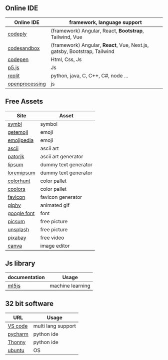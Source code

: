 ## Online IDE

| Online IDE                                    | framework, language support                                               |
| --------------------------------------------- | ------------------------------------------------------------------------- |
| [codeply](https://www.codeply.com/)           | (framework) Angular, React, **Bootstrap**, Tailwind, Vue                  |
| [codesandbox](https://codesandbox.io/)        | (framework) Angular, **React**, Vue, Next.js, gatsby, Bootstrap, Tailwind |
| [codepen](https://codepen.io/)                | Html, Css, Js                                                             |
| [p5.js](https://p5js.org/get-started/)        | Js                                                                        |
| [replit](https://replit.com/)                 | python, java, C, C++, C#, node ...                                        |
| [openprocessing](https://openprocessing.org/) | js                                                                        |

## Free Assets

| Site                                                                     | Asset                |
| ------------------------------------------------------------------------ | -------------------- |
| [symbl](https://symbl.cc/en/)                                            | symbol               |
| [getemoji](https://getemoji.com/)                                        | emoji                |
| [emojipedia](https://emojipedia.org/)                                    | emoji                |
| [ascii](https://ascii.co.uk/art)                                         | ascii art            |
| [patorjk](https://patorjk.com/software/taag/#p=display&f=Graffiti&t=joy) | ascii art generator  |
| [lipsum](https://www.lipsum.com/)                                        | dummy text generator |
| [loremipsum](https://loremipsum.io/generator/)                           | dummy text generator |
| [colorhunt](https://colorhunt.co/)                                       | color pallet         |
| [coolors](https://coolors.co/palettes/trending)                          | color pallet         |
| [favicon](https://www.favicon.cc/)                                       | favicon generator    |
| [giphy](https://giphy.com/)                                              | animated gif         |
| [google font](https://fonts.google.com/)                                 | font                 |
| [picsum](https://picsum.photos/)                                         | free picture         |
| [unsplash](https://unsplash.com/)                                        | free picture         |
| [pixabay](https://pixabay.com/videos/)                                   | free video           |
| [canva](https://www.canva.com/)                                          | image editor         |

## Js library

| documentation               | Usage            |
| --------------------------- | ---------------- |
| [ml5js](https://ml5js.org/) | machine learning |

## 32 bit software

| URL                                                                                                                                                                                                                                                   | Usage              |
| ----------------------------------------------------------------------------------------------------------------------------------------------------------------------------------------------------------------------------------------------------- | ------------------ |
| [VS code](https://update.code.visualstudio.com/1.32.3/win32-user/stable)                                                                                                                                                                              | multi lang support |
| [pycharm](https://download.jetbrains.com/python/pycharm-community-2018.3.7.exe?_ga=2.234302878.1828403692.1710257105-1898456485.1710257105&_gl=1*1iv8j5*_ga*MTg5ODQ1NjQ4NS4xNzEwMjU3MTA1*_ga_9J976DJZ68*MTcxMDI2NTg1MS4zLjAuMTcxMDI2NTg1MS42MC4wLjA.) | python ide         |
| [Thonny](https://github.com/thonny/thonny/releases/download/v4.1.4/thonny-py38-4.1.4.exe)                                                                                                                                                             | python ide         |
| [ubuntu](https://releases.ubuntu.com/16.04/ubuntu-16.04.6-desktop-i386.iso)                                                                                                                                                                           | OS                 |
